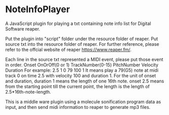 # NoteInfoPlayer
A JavaScript plugin for playing a txt containing note info list for Digital Software reaper.

Put the plugin into "script" folder under the resource folder of reaper.
Put source txt into the resource folder of reaper.
For further reference, please refer to the offcial website of reaper https://www.reaper.fm/.

Each line in the source txt represented a MIDI event, please put those event in order.
Onset OnOrOff(0 or 1) TrackNumber(0-15) PitchNumber Velocity Duration
For example:
2.5 1 0 79 100 1
It means play a 79(G5) note at midi track 0 on time 2.5 with velocity 100 and duration 1.
For the unit of onset and duration, duration 1 means the length of one 16th note. onset 2.5 means from the starting point till the current point, the length is the length of 2.5*16th-note-length.

This is a middle ware plugin using a molecule sonification program data as input, and then send midi information to reaper to generate mp3 files.
